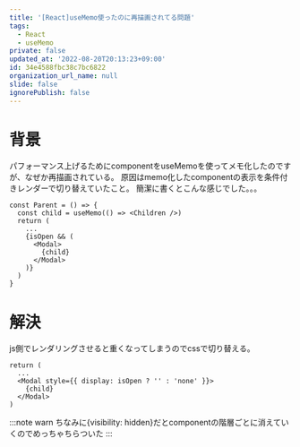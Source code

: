 ```yaml
---
title: '[React]useMemo使ったのに再描画されてる問題'
tags:
  - React
  - useMemo
private: false
updated_at: '2022-08-20T20:13:23+09:00'
id: 34e4588fbc38c7bc6822
organization_url_name: null
slide: false
ignorePublish: false
---
```

# 背景
パフォーマンス上げるためにcomponentをuseMemoを使ってメモ化したのですが、なぜか再描画されている。
原因はmemo化したcomponentの表示を条件付きレンダーで切り替えていたこと。
簡潔に書くとこんな感じでした。。。

```tsx:親
const Parent = () => {
  const child = useMemo(() => <Children />)
  return (
    ...
    {isOpen && (
      <Modal>
        {child}
      </Modal>
    )}
  )
}
```

# 解決
js側でレンダリングさせると重くなってしまうのでcssで切り替える。
```tsx:親
return (
  ...
  <Modal style={{ display: isOpen ? '' : 'none' }}>
    {child}
  </Modal>
)
```
:::note warn
ちなみに{visibility: hidden}だとcomponentの階層ごとに消えていくのでめっちゃちらついた
:::
